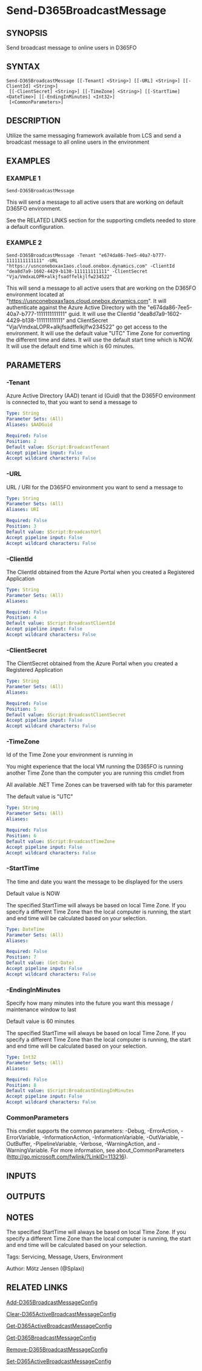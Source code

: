 ﻿---
external help file: d365fo.tools-help.xml
Module Name: d365fo.tools
online version:
schema: 2.0.0
---

# Send-D365BroadcastMessage

## SYNOPSIS
Send broadcast message to online users in D365FO

## SYNTAX

```
Send-D365BroadcastMessage [[-Tenant] <String>] [[-URL] <String>] [[-ClientId] <String>]
 [[-ClientSecret] <String>] [[-TimeZone] <String>] [[-StartTime] <DateTime>] [[-EndingInMinutes] <Int32>]
 [<CommonParameters>]
```

## DESCRIPTION
Utilize the same messaging framework available from LCS and send a broadcast message to all online users in the environment

## EXAMPLES

### EXAMPLE 1
```
Send-D365BroadcastMessage
```

This will send a message to all active users that are working on default D365FO environment.

See the RELATED LINKS section for the supporting cmdlets needed to store a default configuration.

### EXAMPLE 2
```
Send-D365BroadcastMessage -Tenant "e674da86-7ee5-40a7-b777-1111111111111" -URL "https://usnconeboxax1aos.cloud.onebox.dynamics.com" -ClientId "dea8d7a9-1602-4429-b138-111111111111" -ClientSecret "Vja/VmdxaLOPR+alkjfsadffelkjlfw234522"
```

This will send a message to all active users that are working on the D365FO environment located at "https://usnconeboxax1aos.cloud.onebox.dynamics.com".
It will authenticate against the Azure Active Directory with the "e674da86-7ee5-40a7-b777-1111111111111" guid.
It will use the ClientId "dea8d7a9-1602-4429-b138-111111111111" and ClientSecret "Vja/VmdxaLOPR+alkjfsadffelkjlfw234522" go get access to the environment.
It will use the default value "UTC" Time Zone for converting the different time and dates.
It will use the default start time which is NOW.
It will use the default end time which is 60 minutes.

## PARAMETERS

### -Tenant
Azure Active Directory (AAD) tenant id (Guid) that the D365FO environment is connected to, that you want to send a message to

```yaml
Type: String
Parameter Sets: (All)
Aliases: $AADGuid

Required: False
Position: 2
Default value: $Script:BroadcastTenant
Accept pipeline input: False
Accept wildcard characters: False
```

### -URL
URL / URI for the D365FO environment you want to send a message to

```yaml
Type: String
Parameter Sets: (All)
Aliases: URI

Required: False
Position: 3
Default value: $Script:BroadcastUrl
Accept pipeline input: False
Accept wildcard characters: False
```

### -ClientId
The ClientId obtained from the Azure Portal when you created a Registered Application

```yaml
Type: String
Parameter Sets: (All)
Aliases:

Required: False
Position: 4
Default value: $Script:BroadcastClientId
Accept pipeline input: False
Accept wildcard characters: False
```

### -ClientSecret
The ClientSecret obtained from the Azure Portal when you created a Registered Application

```yaml
Type: String
Parameter Sets: (All)
Aliases:

Required: False
Position: 5
Default value: $Script:BroadcastClientSecret
Accept pipeline input: False
Accept wildcard characters: False
```

### -TimeZone
Id of the Time Zone your environment is running in

You might experience that the local VM running the D365FO is running another Time Zone than the computer you are running this cmdlet from

All available .NET Time Zones can be traversed with tab for this parameter

The default value is "UTC"

```yaml
Type: String
Parameter Sets: (All)
Aliases:

Required: False
Position: 6
Default value: $Script:BroadcastTimeZone
Accept pipeline input: False
Accept wildcard characters: False
```

### -StartTime
The time and date you want the message to be displayed for the users

Default value is NOW

The specified StartTime will always be based on local Time Zone.
If you specify a different Time Zone than the local computer is running, the start and end time will be calculated based on your selection.

```yaml
Type: DateTime
Parameter Sets: (All)
Aliases:

Required: False
Position: 7
Default value: (Get-Date)
Accept pipeline input: False
Accept wildcard characters: False
```

### -EndingInMinutes
Specify how many minutes into the future you want this message / maintenance window to last

Default value is 60 minutes

The specified StartTime will always be based on local Time Zone.
If you specify a different Time Zone than the local computer is running, the start and end time will be calculated based on your selection.

```yaml
Type: Int32
Parameter Sets: (All)
Aliases:

Required: False
Position: 8
Default value: $Script:BroadcastEndingInMinutes
Accept pipeline input: False
Accept wildcard characters: False
```

### CommonParameters
This cmdlet supports the common parameters: -Debug, -ErrorAction, -ErrorVariable, -InformationAction, -InformationVariable, -OutVariable, -OutBuffer, -PipelineVariable, -Verbose, -WarningAction, and -WarningVariable.
For more information, see about_CommonParameters (http://go.microsoft.com/fwlink/?LinkID=113216).

## INPUTS

## OUTPUTS

## NOTES
The specified StartTime will always be based on local Time Zone.
If you specify a different Time Zone than the local computer is running, the start and end time will be calculated based on your selection.

Tags: Servicing, Message, Users, Environment

Author: Mötz Jensen (@Splaxi)

## RELATED LINKS

[Add-D365BroadcastMessageConfig]()

[Clear-D365ActiveBroadcastMessageConfig]()

[Get-D365ActiveBroadcastMessageConfig]()

[Get-D365BroadcastMessageConfig]()

[Remove-D365BroadcastMessageConfig]()

[Set-D365ActiveBroadcastMessageConfig]()

